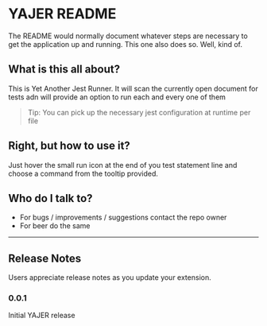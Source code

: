 # YAJER README

The README would normally document whatever steps are necessary to get the application up and running. This one also does so. Well, kind of.

## What is this all about?

This is Yet Another Jest Runner. It will scan the currently open document for tests adn will provide an option to run each and every one of them

> Tip: You can pick up the necessary jest configuration at runtime per file

## Right, but how to use it?

Just hover the small run icon at the end of you test statement line and choose a command from the tooltip provided.

## Who do I talk to?

- For bugs / improvements / suggestions contact the repo owner
- For beer do the same

---

## Release Notes

Users appreciate release notes as you update your extension.

### 0.0.1

Initial YAJER release

